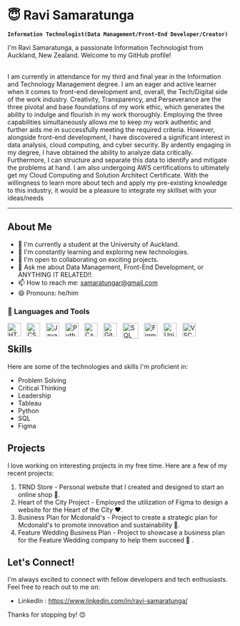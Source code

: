 # 😇 Ravi Samaratunga

**`Information Technologist(Data Management/Front-End Developer/Creator)`**

I'm Ravi Samaratunga, a passionate Information Technologist from Auckland, New Zealand. Welcome to my GitHub profile! 

<br>
I am currently in attendance for my third and final year in the
Information and Technology Management degree. I am an eager and active learner when it comes to
front-end development and, overall, the Tech/Digital side of the work industry. Creativity, Transparency,
and Perseverance are the three pivotal and base foundations of my work ethic, which generates the
ability to indulge and flourish in my work thoroughly. Employing the three capabilities simultaneously
allows me to keep my work authentic and further aids me in successfully meeting the required criteria.
However, alongside front-end development, I have discovered a significant interest in data analysis,
cloud computing, and cyber security. By ardently engaging in my degree, I have obtained the ability to
analyze data critically. Furthermore, I can structure and separate this data to identify and mitigate the
problems at hand. I am also undergoing AWS certifications to ultimately get my Cloud Computing and
Solution Architect Certificate.
With the willingness to learn more about tech and apply my pre-existing knowledge to this industry, it
would be a pleasure to integrate my skillset with your ideas/needs

---

## About Me 

- 🔭 I'm currently a student at the University of Auckland.
- 🌱 I'm constantly learning and exploring new technologies.
- 👯 I'm open to collaborating on exciting projects.
- 💬 Ask me about Data Management, Front-End Development, or ANYTHING IT RELATED!!.
- 📫 How to reach me: samaratungar@gmail.com
- 😄 Pronouns: he/him

### 🧰 Languages and Tools

<img align="left" alt="HTML" width="30px" style="padding-right:10px;" src="https://cdn.jsdelivr.net/gh/devicons/devicon/icons/html5/html5-plain.svg" />
<img align="left" alt="CSS" width="30px" style="padding-right:10px;" src="https://cdn.jsdelivr.net/gh/devicons/devicon/icons/css3/css3-plain.svg" />
<img align="left" alt="JavaScript" width="30px" style="padding-right:10px;" src="https://cdn.jsdelivr.net/gh/devicons/devicon/icons/javascript/javascript-plain.svg" />
<img align="left" alt="Python" width="30px" style="padding-right:10px;" src="https://cdn.jsdelivr.net/gh/devicons/devicon/icons/python/python-plain.svg" />
<img align="left" alt="C++" width="30px" style="padding-right:10px;" src="https://cdn.jsdelivr.net/gh/devicons/devicon/icons/cplusplus/cplusplus-line.svg" />
<img align="left" alt="GitHub" width="30px" style="padding-right:10px;" src="https://cdn.jsdelivr.net/gh/devicons/devicon/icons/github/github-original.svg" />
<img align="left" alt="SQL" width="35px" style="padding-right:10px;" src="https://cdn.jsdelivr.net/gh/devicons/devicon/icons/microsoftsqlserver/microsoftsqlserver-plain.svg" />
<img align="left" alt="Figma" width="30px" style="padding-right:10px;" src="https://cdn.jsdelivr.net/gh/devicons/devicon/icons/figma/figma-original.svg" />
<img align="left" alt="Unity" width="30px" style="padding-right:10px;" src="https://cdn.jsdelivr.net/gh/devicons/devicon/icons/unity/unity-original-wordmark.svg" />
<img align="left" alt="VSCode" width="30px" style="padding-right:10px;" src="https://cdn.jsdelivr.net/gh/devicons/devicon/icons/vscode/vscode-original-wordmark.svg" />
                                    
<br>

## Skills

Here are some of the technologies and skills I'm proficient in:

- Problem Solving    
- Critical Thinking
- Leadership
- Tableau
- Python
- SQL
- Figma

## Projects

I love working on interesting projects in my free time. Here are a few of my recent projects:

1. TRND Store - Personal website that I created and designed to start an online shop 🛒.
2. Heart of the City Project - Employed the utilization of Figma to design a website for the Heart of the City ❤️. 
3. Business Plan for Mcdonald's - Project to create a strategic plan for Mcdonald's to promote innovation and sustainability 🍟. 
4. Feature Wedding Business Plan - Project to showcase a business plan for the Feature Wedding company to help them succeed 👰 .

## Let's Connect!

I'm always excited to connect with fellow developers and tech enthusiasts. Feel free to reach out to me on:
- LinkedIn : https://www.linkedin.com/in/ravi-samaratunga/


Thanks for stopping by! 😊
